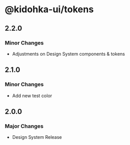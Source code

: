 # @kidohka-ui/tokens

## 2.2.0

### Minor Changes

- Adjustments on Design System components & tokens

## 2.1.0

### Minor Changes

- Add new test color

## 2.0.0

### Major Changes

- Design System Release
